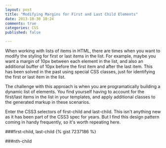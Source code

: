 ```yaml
---
layout: post
title: "Modifying Margins for First and Last Child Elements"
date: 2013-10-30 10:24
comments: true
categories: CSS
published: false

---
```

When working with lists of items in HTML, there are times when you want to modify the styling for first or last items in the list. For example, maybe you want a margin of 10px between each element in the list, and also an additional buffer of 10px before the first item and after the last item. This has been solved in the past using special CSS classes, just for identifying the first or last item in the list.  

The challenge with this approach is when you are programatically building a dynamic list of elements. You find yourself having to account for the first/last items in the list in your templates, and apply additional classes to the generated markup in these scenarios.  

Enter the CSS3 selectors of first-child and last-child.  This isn't anything new as it has been part of the CSS3 spec for years.  But I find this design pattern coming in handy frequently, so it's worth repeating here.  

###first-child, last-child
{% gist 7237186 %}	

###nth-child

